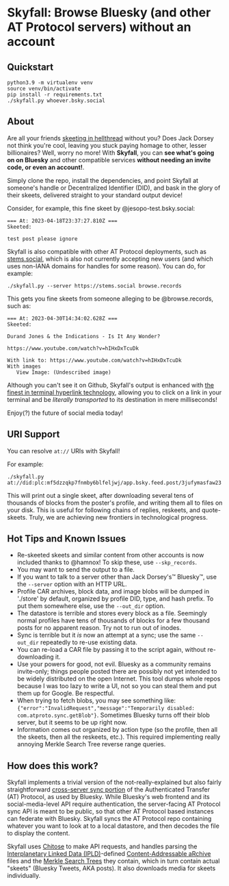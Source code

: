 # Skyfall: Browse Bluesky (and other AT Protocol servers) without an account

## Quickstart

```
python3.9 -m virtualenv venv
source venv/bin/activate
pip install -r requirements.txt
./skyfall.py whoever.bsky.social
```

## About

Are all your friends [skeeting in hellthread](https://knowyourmeme.com/memes/events/hellthread-hellrope-bluesky) without you? Does Jack Dorsey not think you're cool, leaving you stuck paying homage to other, lesser billionaires? Well, worry no more! With **Skyfall**, you can **see what's going on on Bluesky** and other compatible services **without needing an invite code, or even an account!**.

Simply clone the repo, install the dependencies, and point Skyfall at someone's handle or Decentralized Identifier (DID), and bask in the glory of their skeets, delivered straight to your standard output device!

Consider, for example, this fine skeet by @jesopo-test.bsky.social: 

```
=== At: 2023-04-18T23:37:27.810Z ===
Skeeted:

test post please ignore

```

Skyfall is also compatible with other AT Protocol deployments, such as [stems.social](https://stems.social), which is also not currently accepting new users (and which uses non-IANA domains for handles for some reason). You can do, for example:
```
./skyfall.py --server https://stems.social browse.records
```
This gets you fine skeets from someone alleging to be @browse.records, such as:
```
=== At: 2023-04-30T14:34:02.628Z ===
Skeeted:

Durand Jones & the Indications - Is It Any Wonder?

https://www.youtube.com/watch?v=hIHxDxTcuDk

With link to: https://www.youtube.com/watch?v=hIHxDxTcuDk
With images
   View Image: (Undescribed image)
```

Although you can't see it on Github, Skyfall's output is enhanced with [the finest in terminal hyperlink technology](https://github.com/Alhadis/OSC8-Adoption/), allowing you to click on a link in your terminal and be *literally transported* to its destination in mere milliseconds!

Enjoy(?) the future of social media today!

## URI Support

You can resolve `at://` URIs with Skyfall!

For example:

```
./skyfall.py at://did:plc:mf5dzzqkp7fnmby6blfeljwj/app.bsky.feed.post/3jufymasfaw23
```

This will print out a single skeet, after downloading several tens of thousands of blocks from the poster's profile, and writing them all to files on your disk. This is useful for following chains of replies, reskeets, and quote-skeets. Truly, we are achieving new frontiers in technological progress.

## Hot Tips and Known Issues

* Re-skeeted skeets and similar content from other accounts is now included thanks to @hamnox! To skip these, use `--skp_records`.
* You may want to send the output to a file.
* If you want to talk to a server other than Jack Dorsey's™ Bluesky™, use the `--server` option with an HTTP URL.
* Profile CAR archives, block data, and image blobs will be dumped in './store' by default, organized by profile DID, type, and hash prefix. To put them somewhere else, use the `--out_dir` option.
* The datastore is terrible and stores every block as a file. Seemingly normal profiles have tens of thousands of blocks for a few thousand posts for no apparent reason. Try not to run out of inodes.
* Sync is terrible but it *is* now an attempt at a sync; use the same `--out_dir` repeatedly to re-use existing data.
* You can re-load a CAR file by passing it to the script again, without re-downloading it.
* Use your powers for good, not evil. Bluesky as a community remains invite-only; things people posted there are possibly not yet intended to be widely distributed on the open Internet. This tool dumps whole repos because I was too lazy to write a UI, not so you can steal them and put them up for Google. Be respectful.
* When trying to fetch blobs, you may see something like: `{"error":"InvalidRequest","message":"Temporarily disabled: com.atproto.sync.getBlob"}`. Sometimes Bluesky turns off their blob server, but it seems to be up right now. 
* Information comes out organized by action type (so the profile, then all the skeets, then all the reskeets, etc.). This required implementing really annoying Merkle Search Tree reverse range queries.

## How does this work?

Skyfall implements a trivial version of the not-really-explained but also fairly straightforward [cross-server sync portion](https://atproto.com/lexicons/com-atproto-sync) of the Authenticated Transfer (AT) Protocol, as used by Bluesky. While Bluesky's web frontend and its social-media-level API require authentication, the server-facing AT Protocol sync API is meant to be public, so that other AT Protocol based instances can federate with Bluesky. Skyfall syncs the AT Protocol repo containing whatever you want to look at to a local datastore, and then decodes the file to display the content.

Skyfall uses [Chitose](https://github.com/mnogu/chitose) to make API requests, and handles parsing the [Interplanetary Linked Data (IPLD)](https://ipld.io)-defined [Content-Addressable aRchive](https://ipld.io/specs/transport/car/carv1/) files and the [Merkle Search Trees](https://atproto.com/specs/atp#repo-data-layout) they contain, which in turn contain actual "skeets" (Bluesky Tweets, AKA posts). It also downloads media for skeets individually.
